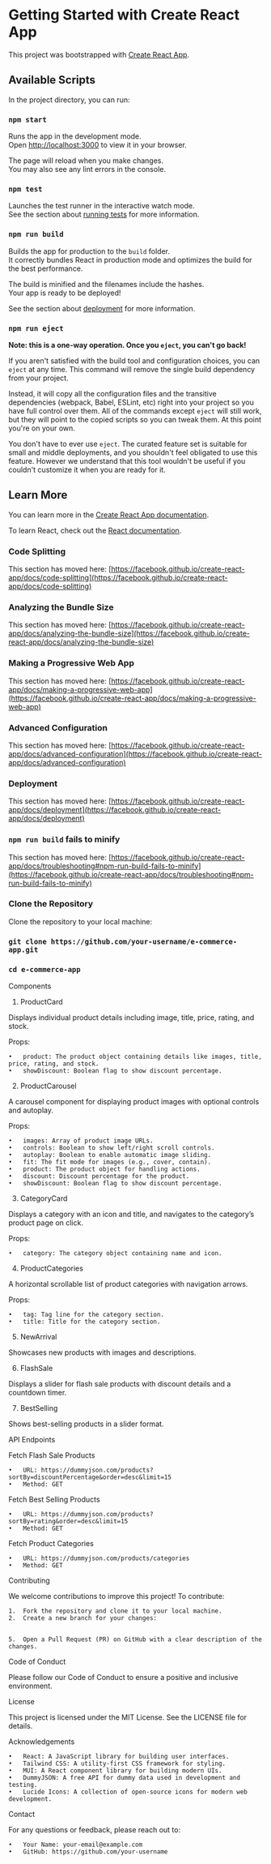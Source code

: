 # Getting Started with Create React App

This project was bootstrapped with [Create React App](https://github.com/facebook/create-react-app).

## Available Scripts

In the project directory, you can run:

### `npm start`

Runs the app in the development mode.\
Open [http://localhost:3000](http://localhost:3000) to view it in your browser.

The page will reload when you make changes.\
You may also see any lint errors in the console.

### `npm test`

Launches the test runner in the interactive watch mode.\
See the section about [running tests](https://facebook.github.io/create-react-app/docs/running-tests) for more information.

### `npm run build`

Builds the app for production to the `build` folder.\
It correctly bundles React in production mode and optimizes the build for the best performance.

The build is minified and the filenames include the hashes.\
Your app is ready to be deployed!

See the section about [deployment](https://facebook.github.io/create-react-app/docs/deployment) for more information.

### `npm run eject`

**Note: this is a one-way operation. Once you `eject`, you can't go back!**

If you aren't satisfied with the build tool and configuration choices, you can `eject` at any time. This command will remove the single build dependency from your project.

Instead, it will copy all the configuration files and the transitive dependencies (webpack, Babel, ESLint, etc) right into your project so you have full control over them. All of the commands except `eject` will still work, but they will point to the copied scripts so you can tweak them. At this point you're on your own.

You don't have to ever use `eject`. The curated feature set is suitable for small and middle deployments, and you shouldn't feel obligated to use this feature. However we understand that this tool wouldn't be useful if you couldn't customize it when you are ready for it.

## Learn More

You can learn more in the [Create React App documentation](https://facebook.github.io/create-react-app/docs/getting-started).

To learn React, check out the [React documentation](https://reactjs.org/).

### Code Splitting

This section has moved here: [https://facebook.github.io/create-react-app/docs/code-splitting](https://facebook.github.io/create-react-app/docs/code-splitting)

### Analyzing the Bundle Size

This section has moved here: [https://facebook.github.io/create-react-app/docs/analyzing-the-bundle-size](https://facebook.github.io/create-react-app/docs/analyzing-the-bundle-size)

### Making a Progressive Web App

This section has moved here: [https://facebook.github.io/create-react-app/docs/making-a-progressive-web-app](https://facebook.github.io/create-react-app/docs/making-a-progressive-web-app)

### Advanced Configuration

This section has moved here: [https://facebook.github.io/create-react-app/docs/advanced-configuration](https://facebook.github.io/create-react-app/docs/advanced-configuration)

### Deployment

This section has moved here: [https://facebook.github.io/create-react-app/docs/deployment](https://facebook.github.io/create-react-app/docs/deployment)

### `npm run build` fails to minify

This section has moved here: [https://facebook.github.io/create-react-app/docs/troubleshooting#npm-run-build-fails-to-minify](https://facebook.github.io/create-react-app/docs/troubleshooting#npm-run-build-fails-to-minify)

### Clone the Repository

Clone the repository to your local machine:

### `git clone https://github.com/your-username/e-commerce-app.git`
### `cd e-commerce-app`

Components

1. ProductCard

Displays individual product details including image, title, price, rating, and stock.

Props:

	•	product: The product object containing details like images, title, price, rating, and stock.
	•	showDiscount: Boolean flag to show discount percentage.

2. ProductCarousel

A carousel component for displaying product images with optional controls and autoplay.

Props:

	•	images: Array of product image URLs.
	•	controls: Boolean to show left/right scroll controls.
	•	autoplay: Boolean to enable automatic image sliding.
	•	fit: The fit mode for images (e.g., cover, contain).
	•	product: The product object for handling actions.
	•	discount: Discount percentage for the product.
	•	showDiscount: Boolean flag to show discount percentage.

3. CategoryCard

Displays a category with an icon and title, and navigates to the category’s product page on click.

Props:

	•	category: The category object containing name and icon.

4. ProductCategories

A horizontal scrollable list of product categories with navigation arrows.

Props:

	•	tag: Tag line for the category section.
	•	title: Title for the category section.

5. NewArrival

Showcases new products with images and descriptions.

6. FlashSale

Displays a slider for flash sale products with discount details and a countdown timer.

7. BestSelling

Shows best-selling products in a slider format.

API Endpoints

Fetch Flash Sale Products

	•	URL: https://dummyjson.com/products?sortBy=discountPercentage&order=desc&limit=15
	•	Method: GET

Fetch Best Selling Products

	•	URL: https://dummyjson.com/products?sortBy=rating&order=desc&limit=15
	•	Method: GET

Fetch Product Categories

	•	URL: https://dummyjson.com/products/categories
	•	Method: GET

Contributing

We welcome contributions to improve this project! To contribute:

	1.	Fork the repository and clone it to your local machine.
	2.	Create a new branch for your changes:


	5.	Open a Pull Request (PR) on GitHub with a clear description of the changes.

Code of Conduct

Please follow our Code of Conduct to ensure a positive and inclusive environment.

License

This project is licensed under the MIT License. See the LICENSE file for details.

Acknowledgements

	•	React: A JavaScript library for building user interfaces.
	•	Tailwind CSS: A utility-first CSS framework for styling.
	•	MUI: A React component library for building modern UIs.
	•	DummyJSON: A free API for dummy data used in development and testing.
	•	Lucide Icons: A collection of open-source icons for modern web development.

Contact

For any questions or feedback, please reach out to:

	•	Your Name: your-email@example.com
	•	GitHub: https://github.com/your-username
